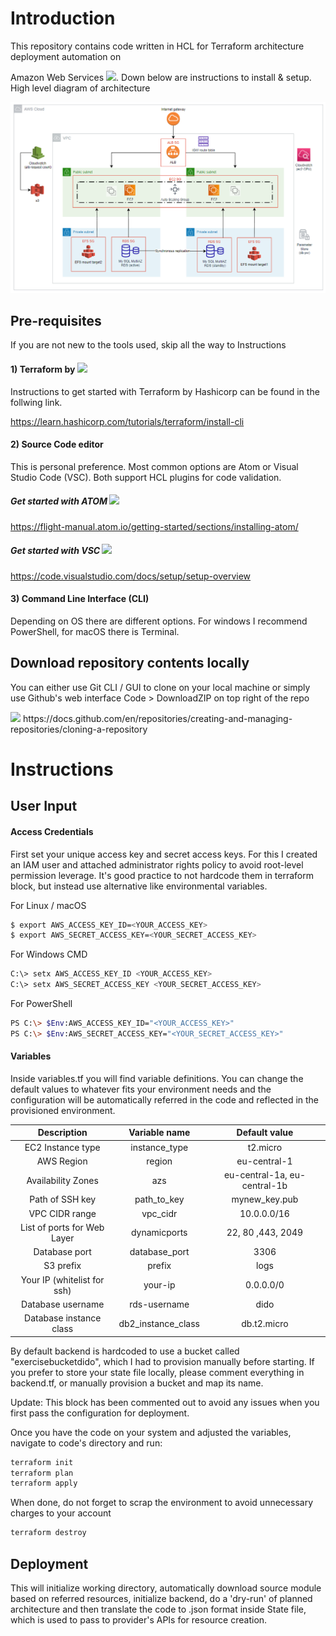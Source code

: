 # Introduction

This repository contains code written in HCL for Terraform architecture deployment automation on 

Amazon Web Services <img src="https://upload.wikimedia.org/wikipedia/commons/thumb/9/93/Amazon_Web_Services_Logo.svg/800px-Amazon_Web_Services_Logo.svg.png" width="40">.   Down below are instructions to install & setup.  High level diagram of architecture 


![](/architecture-diagram.png)

## Pre-requisites
If you are not new to the tools used, skip all the way to Instructions
#### 1) Terraform by <img src="https://www.datocms-assets.com/2885/1508522484-share.jpg" width="85">
Instructions to get started with Terraform by Hashicorp can be found in the follwing link.

https://learn.hashicorp.com/tutorials/terraform/install-cli




#### 2) Source Code editor
This is personal preference. Most common options are Atom or Visual Studio Code (VSC). Both support HCL plugins for code validation. 

##### Get started with ATOM <img src="https://upload.wikimedia.org/wikipedia/commons/thumb/8/80/Atom_editor_logo.svg/1200px-Atom_editor_logo.svg.png" width="50">

https://flight-manual.atom.io/getting-started/sections/installing-atom/

##### Get started with VSC <img src="https://upload.wikimedia.org/wikipedia/commons/thumb/9/9a/Visual_Studio_Code_1.35_icon.svg/2048px-Visual_Studio_Code_1.35_icon.svg.png" width="50">
https://code.visualstudio.com/docs/setup/setup-overview


#### 3) Command Line Interface (CLI)

Depending on OS there are different options. For windows I recommend PowerShell, for macOS there is Terminal. 


## Download repository contents locally

You can either use Git CLI / GUI to clone on your local machine or simply use Github's web interface Code > DownloadZIP on top right of the repo

<img src="https://sites.northwestern.edu/researchcomputing/files/2021/05/github.png" width="400">
https://docs.github.com/en/repositories/creating-and-managing-repositories/cloning-a-repository


# Instructions

## User Input

#### Access Credentials
First set your unique access key and secret access keys. For this I created an IAM user and attached administrator rights policy to avoid root-level permission leverage. It's good practice to not hardcode them in terraform block, but instead use alternative like environmental variables.

For Linux / macOS
```sh 
$ export AWS_ACCESS_KEY_ID=<YOUR_ACCESS_KEY>
$ export AWS_SECRET_ACCESS_KEY=<YOUR_SECRET_ACCESS_KEY>
```
For Windows CMD
```sh
C:\> setx AWS_ACCESS_KEY_ID <YOUR_ACCESS_KEY>
C:\> setx AWS_SECRET_ACCESS_KEY <YOUR_SECRET_ACCESS_KEY>
```
For PowerShell
```sh
PS C:\> $Env:AWS_ACCESS_KEY_ID="<YOUR_ACCESS_KEY>"
PS C:\> $Env:AWS_SECRET_ACCESS_KEY="<YOUR_SECRET_ACCESS_KEY>"
```

#### Variables
Inside variables.tf you will find variable definitions. You can change the default values to whatever fits your environment needs and the configuration will be automatically referred in the code and reflected in the provisioned environment.

| Description | Variable name | Default value |
| :-----: | :---: | :---: |
| EC2 Instance type | instance_type | t2.micro |
| AWS Region | region | eu-central-1 | 
| Availability Zones  | azs | eu-central-1a, eu-central-1b | 
| Path of SSH key | path_to_key | mynew_key.pub | 
| VPC CIDR range | vpc_cidr | 10.0.0.0/16 | 
| List of ports for Web Layer | dynamicports | 22, 80 ,443, 2049 | 
| Database port | database_port | 3306 | 
| S3 prefix | prefix | logs | 
| Your IP (whitelist for ssh) | your-ip | 0.0.0.0/0 | 
| Database username | rds-username | dido | 
| Database instance class | db2_instance_class | db.t2.micro | 

By default backend is hardcoded to use a bucket called "exercisebucketdido", which I had to provision manually before starting. If you prefer to store your state file locally, please comment everything in backend.tf, or manually provision a bucket and map its name. 

Update: This block has been commented out to avoid any issues when you first pass the configuration for deployment.

Once you have the code on your system and adjusted the variables, navigate to code's directory and run:

```sh
terraform init
terraform plan
terraform apply
```

When done, do not forget to scrap the environment to avoid unnecessary charges to your account

```sh
terraform destroy
```
## Deployment

This will initialize working directory, automatically download source module based on referred resources, initialize backend, do a 'dry-run' of planned architecture and then translate the code to .json format inside State file, which is used to pass to provider's APIs for resource creation.
